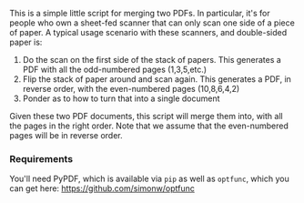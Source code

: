 This is a simple little script for merging two PDFs. In particular, it's for people who own a sheet-fed scanner that can only scan one side of a piece of paper. A typical usage scenario with these scanners, and double-sided paper is:

 1. Do the scan on the first side of the stack of papers. This generates a PDF with all the odd-numbered pages (1,3,5,etc.)
 2. Flip the stack of paper around and scan again. This generates a PDF, in reverse order, with the even-numbered pages (10,8,6,4,2)
 3. Ponder as to how to turn that into a single document

Given these two PDF documents, this script will merge them into, with all the pages in the right order. Note that we assume that the even-numbered pages will be
in reverse order.

### Requirements

You'll need PyPDF, which is available via `pip` as well as `optfunc`, which you can get here: https://github.com/simonw/optfunc 
